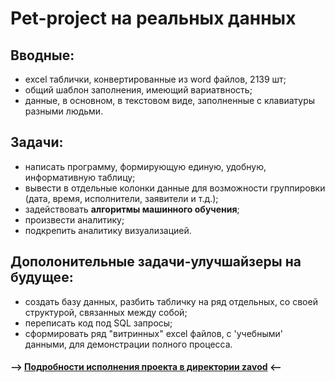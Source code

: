 # Pet-project на реальных данных
## Вводные: 
- excel таблички, конвертированные из word файлов, 2139 шт;
- общий шаблон заполнения, имеющий вариатвность;
- данные, в основном, в текстовом виде, заполненные с клавиатуры разными людьми.
## Задачи:
- написать программу, формирующую единую, удобную, информативную таблицу;
- вывести в отдельные колонки данные для возможности группировки (дата, время, исполнители, заявители и т.д.);
- задействовать **алгоритмы машинного обучения**;
- произвести аналитику;
- подкрепить аналитику визуализацией.
## Дополонительные задачи-улучшайзеры на будущее:
- создать базу данных, разбить табличку на ряд отдельных, со своей структурой, связанных между собой;
- переписать код под SQL запросы;
- сформировать ряд "витринных" excel файлов, с 'учебными' данными, для демонстрации полного процесса.

#### --> [Подробности исполнения проекта в директории zavod](https://github.com/primera7790/ZAVOD_project/tree/master/zavod) <--

